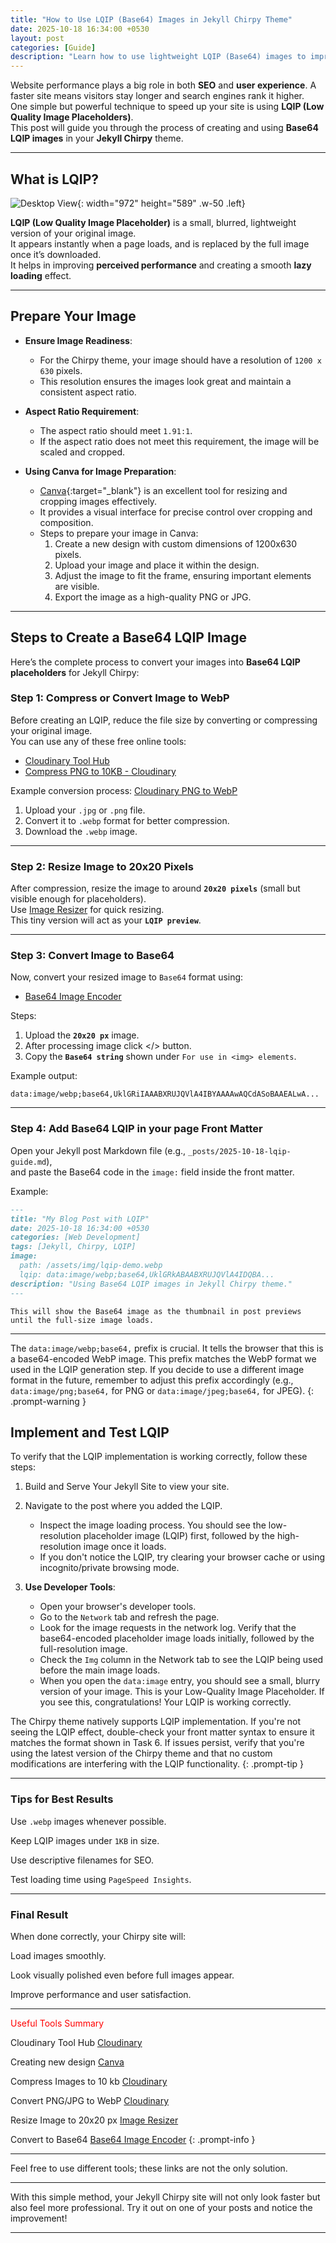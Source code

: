 ```yaml
---
title: "How to Use LQIP (Base64) Images in Jekyll Chirpy Theme"
date: 2025-10-18 16:34:00 +0530
layout: post
categories: [Guide]
description: "Learn how to use lightweight LQIP (Base64) images to improve your Jekyll Chirpy site's loading performance."
---
```


Website performance plays a big role in both **SEO** and **user experience**. A faster site means visitors stay longer and search engines rank it higher.  
One simple but powerful technique to speed up your site is using **LQIP (Low Quality Image Placeholders)**.  
This post will guide you through the process of creating and using **Base64 LQIP images** in your **Jekyll Chirpy** theme.

---

##  What is LQIP?
 ![Desktop View](/assets/img/lqip-demo.png){: width="972" height="589" .w-50 .left}

**LQIP (Low Quality Image Placeholder)** is a small, blurred, lightweight version of your original image.  
It appears instantly when a page loads, and is replaced by the full image once it’s downloaded.  
It helps in improving **perceived performance** and creating a smooth **lazy loading** effect.

---

## Prepare Your Image

- **Ensure Image Readiness**:
  - For the Chirpy theme, your image should have a resolution of `1200 x 630` pixels.
  - This resolution ensures the images look great and maintain a consistent aspect ratio.

- **Aspect Ratio Requirement**:
  - The aspect ratio should meet `1.91:1`.
  - If the aspect ratio does not meet this requirement, the image will be scaled and cropped.

- **Using Canva for Image Preparation**:
  - [Canva](https://www.canva.com/){:target="_blank"} is an excellent tool for resizing and cropping images effectively.
  - It provides a visual interface for precise control over cropping and composition.
  - Steps to prepare your image in Canva:
    1. Create a new design with custom dimensions of 1200x630 pixels.
    2. Upload your image and place it within the design.
    3. Adjust the image to fit the frame, ensuring important elements are visible.
    4. Export the image as a high-quality PNG or JPG.
       
---

##  Steps to Create a Base64 LQIP Image

Here’s the complete process to convert your images into **Base64 LQIP placeholders** for Jekyll Chirpy:

###  Step 1: Compress or Convert Image to WebP

Before creating an LQIP, reduce the file size by converting or compressing your original image.  
You can use any of these free online tools:

- [Cloudinary Tool Hub](https://cloudinary.com/tools)
- [Compress PNG to 10KB - Cloudinary](https://cloudinary.com/tools/compress-png-to-10kb)


Example conversion process:
[Cloudinary PNG to WebP](https://cloudinary.com/tools/png-to-webp)
1. Upload your `.jpg` or `.png` file.
2. Convert it to `.webp` format for better compression.
3. Download the `.webp` image.

---

###  Step 2: Resize Image to 20x20 Pixels

After compression, resize the image to around **`20x20 pixels`** (small but visible enough for placeholders).  
Use [Image Resizer](https://imageresizer.com/) for quick resizing.  
This tiny version will act as your **`LQIP preview`**.


---

###  Step 3: Convert Image to Base64

Now, convert your resized image to `Base64` format using:

- [Base64 Image Encoder](https://www.base64-image.de/)

Steps:
1. Upload the **`20x20 px`** image.
2. After processing image click </> button.
3. Copy the **`Base64 string`** shown under `For use in <img> elements`.

Example output:

```
data:image/webp;base64,UklGRiIAAABXRUJQVlA4IBYAAAAwAQCdASoBAAEALwA...
```

---

###  Step 4: Add Base64 LQIP in your page Front Matter

Open your Jekyll post Markdown file (e.g., `_posts/2025-10-18-lqip-guide.md`),  
and paste the Base64 code in the `image:` field inside the front matter.

Example:

```markdown
---
title: "My Blog Post with LQIP"
date: 2025-10-18 16:34:00 +0530
categories: [Web Development]
tags: [Jekyll, Chirpy, LQIP]
image:
  path: /assets/img/lqip-demo.webp
  lqip: data:image/webp;base64,UklGRkABAABXRUJQVlA4IDQBA...
description: "Using Base64 LQIP images in Jekyll Chirpy theme."
---
```

`This will show the Base64 image as the thumbnail in post previews until the full-size image loads.`


---
>
The `data:image/webp;base64,` prefix is crucial. It tells the browser that this is a base64-encoded WebP image. This prefix matches the WebP format we used in the LQIP generation step. If you decide to use a different image format in the future, remember to adjust this prefix accordingly (e.g., `data:image/png;base64,` for PNG or `data:image/jpeg;base64,` for JPEG).
{: .prompt-warning }

## Implement and Test LQIP

To verify that the LQIP implementation is working correctly, follow these steps:

1. Build and Serve Your Jekyll Site to view your site.

2. Navigate to the post where you added the LQIP.
   - Inspect the image loading process. You should see the low-resolution placeholder image (LQIP) first, followed by the high-resolution image once it loads.
   - If you don't notice the LQIP, try clearing your browser cache or using incognito/private browsing mode.

3. **Use Developer Tools**:
   - Open your browser's developer tools.
   - Go to the `Network` tab and refresh the page.
   - Look for the image requests in the network log. Verify that the base64-encoded placeholder image loads initially, followed by the full-resolution image.
   - Check the `Img` column in the Network tab to see the LQIP being used before the main image loads.
   - When you open the `data:image` entry, you should see a small, blurry version of your image. This is your Low-Quality Image Placeholder. If you see this, congratulations! Your LQIP is working correctly.

>
The Chirpy theme natively supports LQIP implementation. If you're not seeing the LQIP effect, double-check your front matter syntax to ensure it matches the format shown in Task 6. If issues persist, verify that you're using the latest version of the Chirpy theme and that no custom modifications are interfering with the LQIP functionality.
{: .prompt-tip }

---

### Tips for Best Results

Use `.webp` images whenever possible.

Keep LQIP images under `1KB` in size.

Use descriptive filenames for SEO.

Test loading time using `PageSpeed Insights`.



---

### Final Result

When done correctly, your Chirpy site will:

Load images smoothly.

Look visually polished even before full images appear.

Improve performance and user satisfaction.

---

<span style="color: red;">Useful Tools Summary</span>

>
Cloudinary Tool Hub [Cloudinary](https://cloudinary.com/tools)
>
Creating new design [Canva](https://www.canva.com/)
>
Compress Images to 10 kb	[Cloudinary](https://cloudinary.com/tools/compress-png-to-10kb)
>
Convert PNG/JPG to WebP	[Cloudinary](https://cloudinary.com/tools/png-to-webp)
>
Resize Image to 20x20 px [Image Resizer](https://imageresizer.com)
>
Convert to Base64	[Base64 Image Encoder](https://base64-image.de)
{: .prompt-info }

---

Feel free to use different tools; these links are not the only solution.

---

With this simple method, your Jekyll Chirpy site will not only look faster but also feel more professional.
Try it out on one of your posts and notice the improvement!


---

